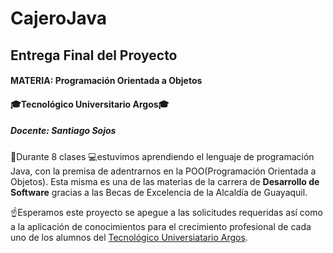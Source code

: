 # CajeroJava
## Entrega Final del Proyecto

#### MATERIA: Programación Orientada a Objetos

#### :mortar_board:Tecnológico Universitario Argos:mortar_board:

##### Docente: Santiago Sojos

:calendar:Durante 8 clases :computer:estuvimos aprendiendo el lenguaje de programación Java, con la premisa de adentrarnos en la POO(Programación Orientada a Objetos).
Esta misma es una de las materias de la carrera de **Desarrollo de Software** gracias a las Becas de Excelencia de la Alcaldía de Guayaquil.

:point_up:Esperamos este proyecto se apegue a las solicitudes requeridas así como a la aplicación de conocimientos para el crecimiento profesional de cada uno
de los alumnos del [Tecnológico Universiatario Argos](https://www.tecnologicoargos.edu.ec/).
